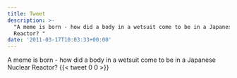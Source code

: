 ```yaml
---
title: Tweet
description: >-
  "A meme is born - how did a body in a wetsuit come to be in a Japanese Nuclear
  Reactor? "
date: '2011-03-17T10:03:33+00:00'
---
```

A meme is born - how did a body in a wetsuit come to be in a Japanese Nuclear Reactor? 
      {{< tweet 0 0 >}}
    
